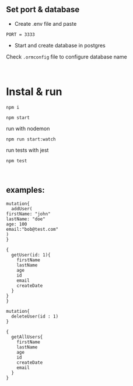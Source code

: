 ## Set port & database
- Create .env file and paste
```
PORT = 3333
```
- Start and create database in postgres

Check ```.ormconfig``` file to configure database name

</br>

# Instal & run
``` 
npm i
``` 
``` 
npm start
``` 
run with nodemon
```
npm run start:watch
```
run tests with jest
```
npm test
```
</br>

## examples:
```
mutation{
  addUser(
firstName: "john"
lastName: "doe"
age: 100
email:"bob@test.com"
)
}
```

``` 
{
  getUser(id: 1){
    firstName
    lastName
    age
    id
    email
    createDate
  }
}
}
```

``` 
mutation{
  deleteUser(id : 1)
}
```

``` 
{
  getAllUsers{
    firstName
    lastName
    age
    id
    createDate
    email
  }
}
```
